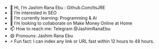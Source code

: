 - 👋 Hi, I’m Jashim Rana Ebu : Github.Com/itsJRE
- 👀 I’m interested in SEO
- 🌱 I’m currently learning: Programming & Ai
- 💞️ I’m looking to collaborate on Make Money Online at Home
- 📫 How to reach me: Telegram @JashimRanaEbu
- 😄 Pronouns: Jashim Rana Ebu
- ⚡ Fun fact: I can index any link or URL fast within 12 hours to 48 hours.

<!---
itsJRE/itsJRE is a ✨ special ✨ repository because its `README.md` (this file) appears on your GitHub profile.
You can click the Preview link to take a look at your changes.
--->
